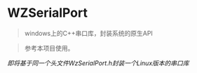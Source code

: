 # WZSerialPort

> windows上的C++串口库，封装系统的原生API

> 参考本项目使用。


*即将基于同一个头文件WzSerialPort.h封装一个Linux版本的串口库*
